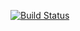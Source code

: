 [![Build Status](https://travis-ci.com/PupkovEgor/pi223team24.svg?branch=master)](https://travis-ci.com/PupkovEgor/pi223team24)
